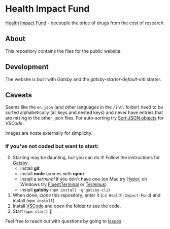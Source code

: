 # Health Impact Fund

[Health Impact Fund](https://healthimpactfund.org) - decouple the price of drugs from the cost of research.

## About

This repository contains the files for the public website.

## Development

The webstie is built with _Gatsby_ and the _gatsby-starter-default-intl_ starter.

## Caveats

Seems like the `en.json` (and other languages in the `/intl` folder) need to be sorted alphabetically (all keys and nested keys) and never have entries that are mising in the other .json files. For auto-sorting try [Sort JSON objects](https://marketplace.visualstudio.com/items?itemName=richie5um2.vscode-sort-json) for _VSCode_.

Images are hoste externally for simplicity.

### If you've not coded but want to start:

0. Starting may be daunting, but you can do it! Follow the instructions for [Gatsby](https://www.gatsbyjs.org/tutorial/part-zero/):
   - install **git**
   - install **node** (comes with **npm**)
   - install a _terminal_ if you don't have one (on Mac try [Hyper](https://hyper.is), on Windows try [FluentTerminal](https://github.com/felixse/FluentTerminal) or [Terminus](https://github.com/Eugeny/terminus))
   - install **gatsby** (`npm install -g gatsby-cli`)
1. When done, _clone_ this repository, enter it (`cd Health-Impact-Fund`) and install (`npm install`).
2. Install [VSCode](https://code.visualstudio.com) and open the folder to see the code.
3. Start (`npm start`) 🎉

Feel free to reach out with questions by going to [Issues](https://github.com/whyboris/Health-Impact-Fund/issues)
